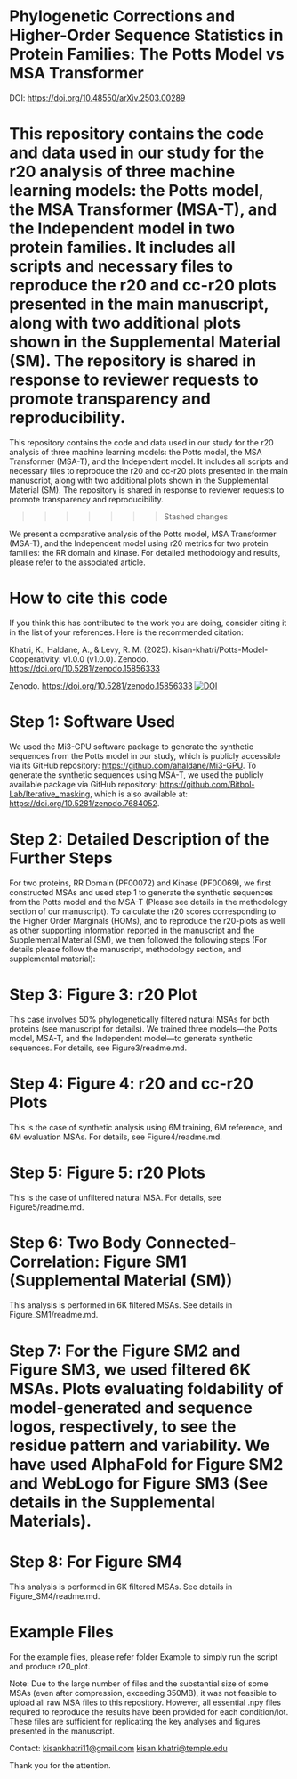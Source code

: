# Phylogenetic Corrections and Higher-Order Sequence Statistics in Protein Families: The Potts Model vs MSA Transformer

DOI: https://doi.org/10.48550/arXiv.2503.00289


This repository contains the code and data used in our study for the r20 analysis of three machine learning models: the Potts model, the MSA Transformer (MSA-T), and the Independent model in two protein families. It includes all scripts and necessary files to reproduce the r20 and cc-r20 plots presented in the main manuscript, along with two additional plots shown in the Supplemental Material (SM). The repository is shared in response to reviewer requests to promote transparency and reproducibility.
=======
This repository contains the code and data used in our study for the r20 analysis of three machine learning models: the Potts model, the MSA Transformer (MSA-T), and the Independent model. It includes all scripts and necessary files to reproduce the r20 and cc-r20 plots presented in the main manuscript, along with two additional plots shown in the Supplemental Material (SM). The repository is shared in response to reviewer requests to promote transparency and reproducibility.
>>>>>>> Stashed changes

We present a comparative analysis of the Potts model, MSA Transformer (MSA-T), and the Independent model using r20 metrics for two protein families: the RR domain and kinase. For detailed methodology and results, please refer to the associated article.

# How to cite this code
If you think this has contributed to the work you are doing, consider citing it in the list of your references. Here is the recommended citation:

Khatri, K., Haldane, A., & Levy, R. M. (2025). kisan-khatri/Potts-Model-Cooperativity: v1.0.0 (v1.0.0). Zenodo. https://doi.org/10.5281/zenodo.15856333

Zenodo. https://doi.org/10.5281/zenodo.15856333
[![DOI](https://zenodo.org/badge/DOI/10.5281/zenodo.15856333.svg)](https://doi.org/10.5281/zenodo.15856333)

# Step 1: Software Used
We used the Mi3-GPU software package to generate the synthetic sequences from the Potts model in our study, which is publicly accessible via its GitHub repository: https://github.com/ahaldane/Mi3-GPU. To generate the synthetic sequences using MSA-T, we used the publicly available package via GitHub repository: https://github.com/Bitbol-Lab/Iterative_masking, which is also available at: https://doi.org/10.5281/zenodo.7684052.

# Step 2: Detailed Description of the Further Steps
For two proteins, RR Domain (PF00072) and Kinase (PF00069), we first constructed MSAs and used step 1 to generate the synthetic sequences from the Potts model and the MSA-T (Please see details in the methodology section of our manuscript). To calculate the r20 scores corresponding to the Higher Order Marginals (HOMs), and to reproduce the r20-plots as well as other supporting information reported in the manuscript and the Supplemental Material (SM), we then followed the following steps (For details please follow the manuscript, methodology section, and supplemental material):


# Step 3: Figure 3: r20 Plot
This case involves 50% phylogenetically filtered natural MSAs for both proteins (see manuscript for details). We trained three models—the Potts model, MSA-T, and the Independent model—to generate synthetic sequences. For details, see Figure3/readme.md.
# Step 4: Figure 4: r20 and cc-r20 Plots
This is the case of synthetic analysis using 6M training, 6M reference, and 6M evaluation MSAs. For details, see Figure4/readme.md.

# Step 5: Figure 5: r20 Plots
This is the case of unfiltered natural MSA. For details, see Figure5/readme.md.

# Step 6: Two Body Connected-Correlation: Figure SM1 (Supplemental Material (SM))
This analysis is performed in 6K filtered MSAs. See details in Figure_SM1/readme.md.

# Step 7: For the Figure SM2 and Figure SM3, we used filtered 6K MSAs. Plots evaluating foldability of model-generated and sequence logos, respectively, to see the residue pattern and variability. We have used AlphaFold for Figure SM2 and WebLogo for Figure SM3  (See details in the Supplemental Materials).

# Step 8: For Figure SM4
This analysis is performed in 6K filtered MSAs. See details in Figure_SM4/readme.md.

# Example Files

For the example files, please refer folder Example to simply run the script and produce r20_plot.

Note: Due to the large number of files and the substantial size of some MSAs (even after compression, exceeding 350MB), it was not feasible to upload all raw MSA files to this repository. However, all essential .npy files required to reproduce the results have been provided for each condition/lot. These files are sufficient for replicating the key analyses and figures presented in the manuscript.

Contact: kisankhatri11@gmail.com
         kisan.khatri@temple.edu

Thank you for the attention.


